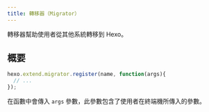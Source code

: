 ```yaml
---
title: 轉移器（Migrator）
---
```

轉移器幫助使用者從其他系統轉移到 Hexo。

## 概要

``` js
hexo.extend.migrator.register(name, function(args){
  // ...
});
```

在函數中會傳入 `args` 參數，此參數包含了使用者在終端機所傳入的參數。